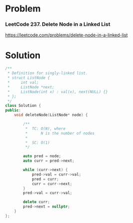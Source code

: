
# Problem
### LeetCode 237. Delete Node in a Linked List
https://leetcode.com/problems/delete-node-in-a-linked-list

# Solution
```c++
/**
 * Definition for singly-linked list.
 * struct ListNode {
 *     int val;
 *     ListNode *next;
 *     ListNode(int x) : val(x), next(NULL) {}
 * };
 */
class Solution {
public:
    void deleteNode(ListNode* node) {

        /**
         *  TC: O(N), where
         *      N is the number of nodes
         *
         *  SC: O(1)
         */

        auto pred = node;
        auto curr = pred->next;

        while (curr->next) {
            pred->val = curr->val;
            pred = curr;
            curr = curr->next;
        }
        pred->val = curr->val;

        delete curr;
        pred->next = nullptr;
    }
};
```
